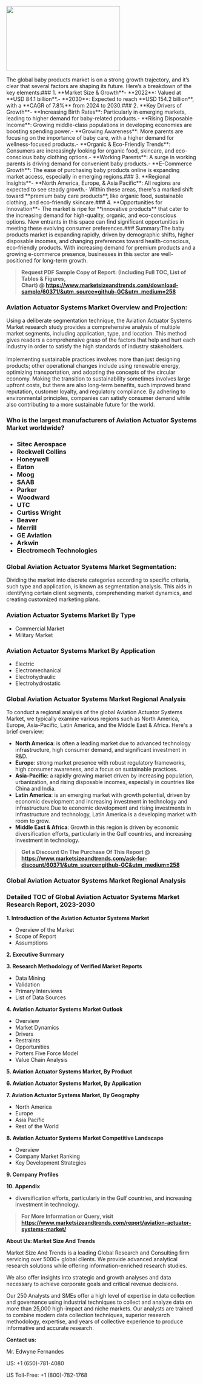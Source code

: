 <p><img class="alignnone size-medium wp-image-20088" src="https://ffe5etoiles.com/wp-content/uploads/2024/12/MST1-300x171.png" alt="" width="300" height="171" /></p>The global baby products market is on a strong growth trajectory, and it’s clear that several factors are shaping its future. Here’s a breakdown of the key elements:### 1. **Market Size & Growth**- **2022**: Valued at **USD 84.1 billion**.- **2030**: Expected to reach **USD 154.2 billion**, with a **CAGR of 7.8%** from 2024 to 2030.### 2. **Key Drivers of Growth**- **Increasing Birth Rates**: Particularly in emerging markets, leading to higher demand for baby-related products.- **Rising Disposable Income**: Growing middle-class populations in developing economies are boosting spending power.- **Growing Awareness**: More parents are focusing on the importance of baby care, with a higher demand for wellness-focused products.- **Organic & Eco-Friendly Trends**: Consumers are increasingly looking for organic food, skincare, and eco-conscious baby clothing options.- **Working Parents**: A surge in working parents is driving demand for convenient baby products.- **E-Commerce Growth**: The ease of purchasing baby products online is expanding market access, especially in emerging regions.### 3. **Regional Insights**- **North America, Europe, & Asia Pacific**: All regions are expected to see steady growth.- Within these areas, there's a marked shift toward **premium baby care products**, like organic food, sustainable clothing, and eco-friendly skincare.### 4. **Opportunities for Innovation**- The market is ripe for **innovative products** that cater to the increasing demand for high-quality, organic, and eco-conscious options. New entrants in this space can find significant opportunities in meeting these evolving consumer preferences.### Summary:The baby products market is expanding rapidly, driven by demographic shifts, higher disposable incomes, and changing preferences toward health-conscious, eco-friendly products. With increasing demand for premium products and a growing e-commerce presence, businesses in this sector are well-positioned for long-term growth.</p><blockquote id="" class=""><strong>Request PDF Sample Copy of Report: (Including Full TOC, List of Tables &amp; Figures, Chart)&nbsp;@&nbsp;<strong><a href="https://www.marketsizeandtrends.com/download-sample/60371/&utm_source=github-GC&utm_medium=258" target="_blank">https://www.marketsizeandtrends.com/download-sample/60371/&utm_source=github-GC&utm_medium=258</a></strong></strong></blockquote><h3 id="" class="">Aviation Actuator Systems Market&nbsp;Overview and Projection:</h3><p id="" class="">Using a deliberate segmentation technique, the Aviation Actuator Systems Market research study provides a comprehensive analysis of multiple market segments, including application, type, and location. This method gives readers a comprehensive grasp of the factors that help and hurt each industry in order to satisfy the high standards of industry stakeholders. <br /> <br />Implementing sustainable practices involves more than just designing products; other operational changes include using renewable energy, optimizing transportation, and adopting the concepts of the circular economy. Making the transition to sustainability sometimes involves large upfront costs, but there are also long-term benefits, such improved brand reputation, customer loyalty, and regulatory compliance. By adhering to environmental principles, companies can satisfy consumer demand while also contributing to a more sustainable future for the world.</p><h3 id="" class="">Who is the largest manufacturers of&nbsp;Aviation Actuator Systems Market worldwide?</h3><h3 class=""><p><ul><li>Sitec Aerospace </li><li> Rockwell Collins </li><li> Honeywell </li><li> Eaton </li><li> Moog </li><li> SAAB </li><li> Parker </li><li> Woodward </li><li> UTC </li><li> Curtiss Wright </li><li> Beaver </li><li> Merrill </li><li> GE Aviation </li><li> Arkwin </li><li> Electromech Technologies</li></ul></p></h3><h3 id="" class="">Global&nbsp;Aviation Actuator Systems Market Segmentation:</h3><p id="" class="">Dividing the market into discrete categories according to specific criteria, such type and application, is known as segmentation analysis. This aids in identifying certain client segments, comprehending market dynamics, and creating customized marketing plans.</p><h3 id="" class="">Aviation Actuator Systems Market&nbsp;By Type</h3><p><p><ul><li>Commercial Market </li><li> Military Market</p></li></ul></p></p><h3 id="" class="">Aviation Actuator Systems Market&nbsp;By Application</h3><p class=""><p><ul><li>Electric </li><li> Electromechanical </li><li> Electrohydraulic </li><li> Electrohydrostatic</li></ul></p></p><h3 id="" class="">Global Aviation Actuator Systems Market Regional Analysis</h3><p id="" class="">To conduct a regional analysis of the global Aviation Actuator Systems Market, we typically examine various regions such as North America, Europe, Asia-Pacific, Latin America, and the Middle East &amp; Africa. Here's a brief overview:</p><ul><li><strong>North America</strong>: is often a leading market due to advanced technology infrastructure, high consumer demand, and significant investment in R&amp;D.</li><li><strong>Europe</strong>: strong market presence with robust regulatory frameworks, high consumer awareness, and a focus on sustainable practices.</li><li><strong>Asia-Pacific</strong>: a rapidly growing market driven by increasing population, urbanization, and rising disposable incomes, especially in countries like China and India.</li><li><strong>Latin America</strong>: is an emerging market with growth potential, driven by economic development and increasing investment in technology and infrastructure.Due to economic development and rising investments in infrastructure and technology, Latin America is a developing market with room to grow.</li><li><strong>Middle East &amp; Africa</strong>: Growth in this region is driven by economic diversification efforts, particularly in the Gulf countries, and increasing investment in technology.</li></ul><blockquote id="" class=""><strong>Get a Discount On The Purchase Of This Report @ <strong><a href="https://www.marketsizeandtrends.com/ask-for-discount/60371/&utm_source=github-GC&utm_medium=258" target="_blank">https://www.marketsizeandtrends.com/ask-for-discount/60371/&utm_source=github-GC&utm_medium=258</a></strong></strong></blockquote><h3 id="" class="">Global Aviation Actuator Systems Market Regional Analysis</h3><h3 id="" class="">Detailed TOC of Global Aviation Actuator Systems Market Research Report, 2023-2030</h3><p id="" class=""><strong>1. Introduction of the Aviation Actuator Systems Market</strong></p><ul><li>Overview of the Market</li><li>Scope of Report</li><li>Assumptions</li></ul><p id="" class=""><strong>2. Executive Summary</strong></p><p id="" class=""><strong>3. Research Methodology of Verified Market Reports</strong></p><ul><li>Data Mining</li><li>Validation</li><li>Primary Interviews</li><li>List of Data Sources</li></ul><p id="" class=""><strong>4. Aviation Actuator Systems Market Outlook</strong></p><ul><li>Overview</li><li>Market Dynamics</li><li>Drivers</li><li>Restraints</li><li>Opportunities</li><li>Porters Five Force Model</li><li>Value Chain Analysis</li></ul><p id="" class=""><strong>5. Aviation Actuator Systems Market, By Product</strong></p><p id="" class=""><strong>6. Aviation Actuator Systems Market, By Application</strong></p><p id="" class=""><strong>7. Aviation Actuator Systems Market, By Geography</strong></p><ul><li>North America</li><li>Europe</li><li>Asia Pacific</li><li>Rest of the World</li></ul><p id="" class=""><strong>8. Aviation Actuator Systems Market Competitive Landscape</strong></p><ul><li>Overview</li><li>Company Market Ranking</li><li>Key Development Strategies</li></ul><p id="" class=""><strong>9. Company Profiles</strong></p><p id="" class=""><strong>10. Appendix</strong></p><ul><li>diversification efforts, particularly in the Gulf countries, and increasing investment in technology.</li></ul><blockquote id="" class=""><strong>For More Information or Query, visit <strong><strong><a href="https://www.marketsizeandtrends.com/report/aviation-actuator-systems-market/" target="_blank">https://www.marketsizeandtrends.com/report/aviation-actuator-systems-market/</a></strong></strong></strong></blockquote><p id="" class=""><strong>About Us: Market Size And Trends</strong></p><p id="" class="">Market Size And Trends is a leading Global Research and Consulting firm servicing over 5000+ global clients. We provide advanced analytical research solutions while offering information-enriched research studies.</p><p id="" class="">We also offer insights into strategic and growth analyses and data necessary to achieve corporate goals and critical revenue decisions.</p><p id="" class="">Our 250 Analysts and SMEs offer a high level of expertise in data collection and governance using industrial techniques to collect and analyze data on more than 25,000 high-impact and niche markets. Our analysts are trained to combine modern data collection techniques, superior research methodology, expertise, and years of collective experience to produce informative and accurate research.</p><p id="" class=""><strong>Contact us:</strong></p><p id="" class="">Mr. Edwyne Fernandes</p><p id="" class="">US: +1 (650)-781-4080</p><p id="" class="">US Toll-Free: +1 (800)-782-1768</p>
